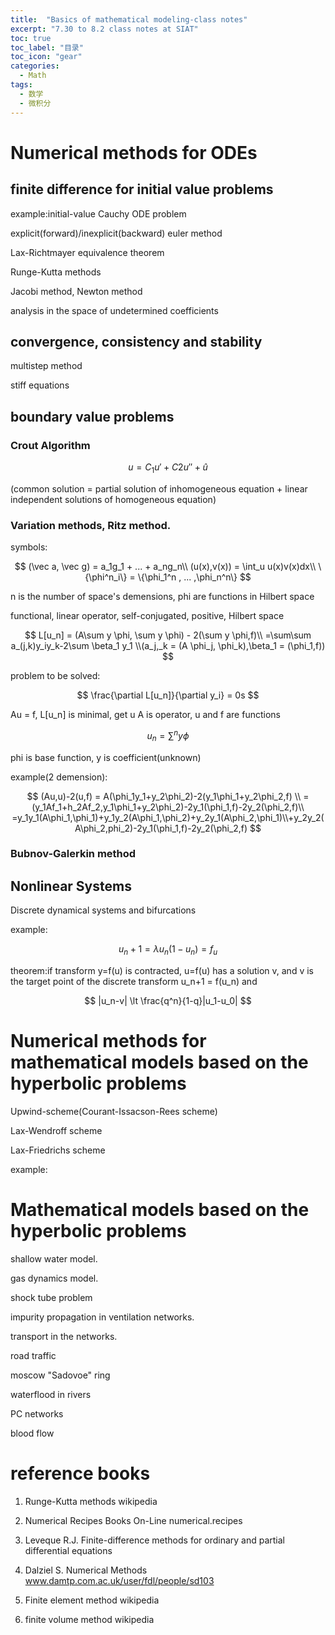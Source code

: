 ```yaml
---
title:  "Basics of mathematical modeling-class notes"
excerpt: "7.30 to 8.2 class notes at SIAT"
toc: true
toc_label: "目录"
toc_icon: "gear"
categories:
  - Math
tags:
  - 数学
  - 微积分
---
```

# Numerical methods for ODEs
## finite difference for initial value problems
example:initial-value Cauchy ODE problem

explicit(forward)/inexplicit(backward) euler method

Lax-Richtmayer equivalence theorem

Runge-Kutta methods

Jacobi method, Newton method

analysis in the space of undetermined coefficients
## convergence, consistency and stability
multistep method

stiff equations
## boundary value problems
### Crout Algorithm
$$
u = C_1u' + C2u'' + \hat u
$$

(common solution = partial solution of inhomogeneous equation + linear independent solutions of homogeneous equation)

### Variation methods, Ritz method.
symbols:

$$
(\vec a, \vec g) = a_1g_1 + ... + a_ng_n\\
(u(x),v(x)) = \int_u u(x)v(x)dx\\
\{\phi^n_i\} = \{\phi_1^n , ... ,\phi_n^n\}
$$

n is the number of space's demensions, phi are functions in Hilbert space

functional, linear operator, self-conjugated, positive, Hilbert space

$$
L[u_n] = (A\sum y \phi, \sum y \phi) - 2(\sum y \phi,f)\\
=\sum\sum a_(j,k)y_iy_k-2\sum \beta_1 y_1 \\(a_j,_k = (A \phi_j, \phi_k),\beta_1 = (\phi_1,f))
$$

problem to be solved:

$$
\frac{\partial L[u_n]}{\partial y_i} = 0s
$$

Au = f, L[u_n] is minimal, get u
A is operator, u and f are functions

$$
u_n = \sum^n y \phi
$$

phi is base function, y is coefficient(unknown)

example(2 demension):

$$
(Au,u)-2(u,f) = A(\phi_1y_1+y_2\phi_2)-2(y_1\phi_1+y_2\phi_2,f) \\
=(y_1Af_1+h_2Af_2,y_1\phi_1+y_2\phi_2)-2y_1(\phi_1,f)-2y_2(\phi_2,f)\\
=y_1y_1(A\phi_1,\phi_1)+y_1y_2(A\phi_1,\phi_2)+y_2y_1(A\phi_2,\phi_1)\\+y_2y_2(A\phi_2,phi_2)-2y_1(\phi_1,f)-2y_2(\phi_2,f)
$$
### Bubnov-Galerkin method
## Nonlinear Systems

Discrete dynamical systems and bifurcations

example: 

$$
u_n+1 = \lambda u_n(1-u_n) = f_u
$$

theorem:if transform y=f(u) is contracted, u=f(u) has a solution v, and v is the target point of the discrete transform u_n+1 = f(u_n) and

$$
|u_n-v| \lt \frac{q^n}{1-q}|u_1-u_0|
$$
# Numerical methods for mathematical models based on the hyperbolic problems
Upwind-scheme(Courant-Issacson-Rees scheme)

Lax-Wendroff scheme

Lax-Friedrichs scheme

example:
# Mathematical models based on the hyperbolic problems
shallow water model.

gas dynamics model.

shock tube problem

impurity propagation in ventilation networks.

transport in the networks.

road traffic

moscow "Sadovoe" ring

waterflood in rivers

PC networks

blood flow
# reference books
1. Runge-Kutta methods wikipedia

2. Numerical Recipes Books On-Line numerical.recipes

3. Leveque R.J. Finite-difference methods for ordinary and partial differential equations

4. Dalziel S. Numerical Methods www.damtp.com.ac.uk/user/fdl/people/sd103
 
5. Finite element method wikipedia
 
6. finite volume method wikipedia

